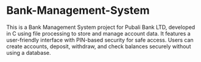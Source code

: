 # Bank-Management-System
This is a Bank Management System project for Pubali Bank LTD, developed in C using file processing to store and manage account data. It features a user-friendly interface with PIN-based security for safe access. Users can create accounts, deposit, withdraw, and check balances securely without using a database.

